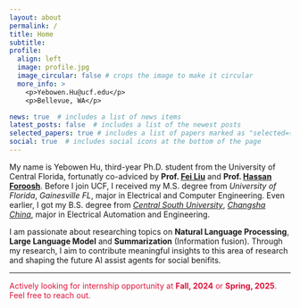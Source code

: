 ```yaml
---
layout: about
permalink: /
title: Home
subtitle: 
profile:
  align: left
  image: profile.jpg
  image_circular: false # crops the image to make it circular
  more_info: >
    <p>Yebowen.Hu@ucf.edu</p>
    <p>Bellevue, WA</p>

news: true  # includes a list of news items
latest_posts: false  # includes a list of the newest posts
selected_papers: true # includes a list of papers marked as "selected={true}"
social: true  # includes social icons at the bottom of the page
---
```


My name is Yebowen Hu, third-year Ph.D. student from the University of Central Florida, fortunatly co-adviced by **Prof. [Fei Liu](https://www.cs.emory.edu/~fliu40/)** and **Prof. [Hassan Foroosh](https://www.cs.ucf.edu/~foroosh/)**. Before I join UCF, I received my M.S. degree from *University of Florida*, *Gainesville FL*, major in Electrical and Computer Engineering. Even earlier, I got my B.S. degree from [*Central South University*](https://en.wikipedia.org/wiki/Central_South_University), [*Changsha China*](https://en.wikipedia.org/wiki/Changsha), major in Electrical Automation and Engineering.

I am passionate about researching topics on **Natural Language Processing**, **Large Language Model** and **Summarization** (Information fusion). Through my research, I aim to contribute meaningful insights to this area of research and shaping the future AI assist agents for social benifits. 
<hr>

<span style="color:crimson"> Actively looking for internship opportunity at **Fall, 2024** or **Spring, 2025**. Feel free to reach out.</span>
